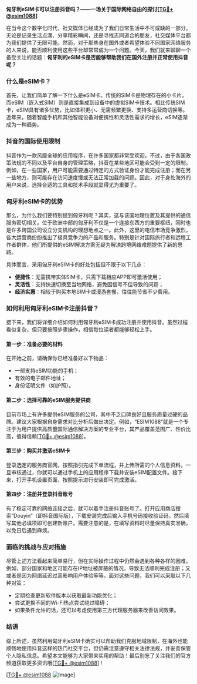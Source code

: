 **匈牙利eSIM卡可以注册抖音吗？——一场关于国际网络自由的探讨[[TG💪+ @esim1088](https://t.me/s/esim1088)]**

在当今这个数字化时代，社交媒体已经成为了我们日常生活中不可或缺的一部分。无论是记录生活点滴、分享精彩瞬间，还是寻找志同道合的朋友，社交媒体平台都为我们提供了无限可能。然而，对于那些身在国外或者希望体验不同国家网络服务的人来说，能否顺利使用这些平台却常常成为一个问题。今天，我们就来聊聊一个备受关注的话题：**匈牙利的eSIM卡是否能够帮助我们在国外注册并正常使用抖音呢？**

### 什么是eSIM卡？

首先，让我们简单了解一下什么是eSIM卡。传统的SIM卡是物理存在的小卡片，而eSIM（嵌入式SIM）则是直接集成到设备中的虚拟SIM卡技术。相比传统SIM卡，eSIM具有诸多优势，比如体积更小、无需频繁更换、支持多运营商切换等。近年来，随着智能手机和其他智能设备对便携性和灵活性需求的增长，eSIM逐渐成为一种趋势。

### 抖音的国际使用限制

抖音作为一款风靡全球的应用程序，在许多国家都非常受欢迎。不过，由于各国政策法规的不同以及平台自身的管理策略，抖音在某些地区可能会受到一定的限制。例如，在一些国家，用户可能需要通过特定的方式验证身份才能完成注册；而在另一些地方，则可能存在访问速度慢或无法正常加载的问题。因此，对于身处海外的用户来说，选择合适的工具和技术手段就显得尤为重要了。

### 匈牙利eSIM卡的优势

那么，为什么我们要特别提到匈牙利呢？其实，这与该国地理位置及其提供的通信服务密切相关。位于欧洲中部的匈牙利不仅是一个连接东西方的重要枢纽，同时也是许多跨国公司设立分支机构的理想地点之一。此外，这里的电信市场竞争激烈，各大运营商纷纷推出了极具竞争力的产品和服务。特别是针对国际旅行者和远程工作者群体，他们所提供的eSIM解决方案无疑为解决跨境网络难题提供了新的思路。

具体而言，采用匈牙利eSIM卡的好处包括但不限于以下几点：
- **便捷性**：无需携带实体SIM卡，只需下载相应APP即可激活使用；
- **灵活性**：支持快速切换至当地网络，避免因信号不佳导致的问题；
- **经济实惠**：相较于购买本地SIM卡或漫游套餐，往往能节省不少费用。

### 如何利用匈牙利eSIM卡注册抖音？

接下来，我们将详细介绍如何利用匈牙利eSIM卡成功注册并使用抖音。虽然过程看似复杂，但只要按照步骤操作，相信每位读者都能够轻松上手。

#### 第一步：准备必要的材料
在开始之前，请确保你已经准备好以下物品：
- 一部支持eSIM功能的手机；
- 有效的电子邮件地址；
- 身份证明文件（如护照）。

#### 第二步：选择可靠的eSIM服务提供商
目前市场上有许多提供eSIM服务的公司，其中不乏口碑良好且服务质量过硬的品牌。建议大家根据自身需求对比分析后做出决定。例如，“ESIM1088”就是一个专注于为用户提供高质量国际通信解决方案的专业平台，其产品覆盖范围广、性价比高，值得信赖[[TG💪+ @esim1088](https://t.me/s/esim1088)]。

#### 第三步：购买并激活eSIM卡
登录选定的服务商官网，按照指引完成下单流程，并上传所需的个人信息资料。一旦审核通过，你就可以通过手机上的应用程序下载并安装eSIM配置文件。接下来，打开手机设置页面，按照提示进行安装即可完成激活。

#### 第四步：注册并登录抖音账号
有了稳定可靠的网络连接之后，就可以着手注册抖音账号了。打开应用商店搜索“Douyin”（即抖音国际版），下载安装完成后输入手机号码接收验证码，然后填写其他必填项即可创建新账户。需要注意的是，在填写资料时尽量保持真实准确，以免日后遇到麻烦。

### 面临的挑战与应对措施

尽管上述方法看起来简单易行，但在实际操作过程中仍然会遇到各种各样的困难。例如，部分国家和地区可能存在IP地址被屏蔽的情况，导致无法顺利完成注册；又或者是因为网络延迟过高影响用户体验等等。面对这些问题，我们可以采取以下几种对策：
- 定期检查更新软件版本以获取最新功能优化；
- 尝试更换不同的Wi-Fi热点尝试绕过障碍；
- 如果条件允许的话，还可以考虑使用第三方代理服务器来改善访问效果。

### 结语

综上所述，虽然利用匈牙利eSIM卡确实可以帮助我们克服地域限制，在海外也能顺畅地使用抖音这样的热门社交平台，但仍需注意遵守相关法律法规，并妥善保管个人隐私信息。希望本文能够为大家带来实用的帮助！最后别忘了关注我们的官方频道获取更多资讯哦[[TG💪+ @esim1088](https://t.me/s/esim1088)]！

[[TG💪+ @esim1088](https://t.me/s/esim1088) ![Image](https://i.postimg.cc/4NQfJmqS/Snipaste-2025-05-13-00-14-12.png)]